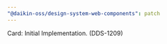 ```yaml
---
"@daikin-oss/design-system-web-components": patch
---
```


Card: Initial Implementation. (DDS-1209)

